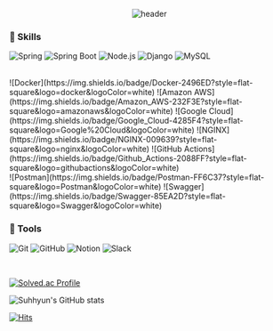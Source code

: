 <div align='center'>
  
![header](https://capsule-render.vercel.app/api?type=waving&color=auto&height=300&section=header&text=Suhhyun's%20GITHUB%&fontSize=60)

<div align = 'start'>

### 🍧 Skills
![Spring](https://img.shields.io/badge/Spring-6DB33F?style=flat-square&logo=spring&logoColor=white)
![Spring Boot](https://img.shields.io/badge/Spring_Boot-6DB33F?style=flat-square&logo=spring-boot&logoColor=white)
![Node.js](https://img.shields.io/badge/Node.js-339933?style=flat-square&logo=Node.js&logoColor=white)
![Django](https://img.shields.io/badge/Django-092E20?style=flat-square&logo=django&logoColor=white)
![MySQL](https://img.shields.io/badge/MySQL-4479A1?style=flat-square&logo=mysql&logoColor=white)

<br>
![Docker](https://img.shields.io/badge/Docker-2496ED?style=flat-square&logo=docker&logoColor=white)
![Amazon AWS](https://img.shields.io/badge/Amazon_AWS-232F3E?style=flat-square&logo=amazonaws&logoColor=white)
![Google Cloud](https://img.shields.io/badge/Google_Cloud-4285F4?style=flat-square&logo=Google%20Cloud&logoColor=white)
![NGINX](https://img.shields.io/badge/NGINX-009639?style=flat-square&logo=nginx&logoColor=white)
![GitHub Actions](https://img.shields.io/badge/Github_Actions-2088FF?style=flat-square&logo=githubactions&logoColor=white)
<br>
![Postman](https://img.shields.io/badge/Postman-FF6C37?style=flat-square&logo=Postman&logoColor=white)
![Swagger](https://img.shields.io/badge/Swagger-85EA2D?style=flat-square&logo=Swagger&logoColor=white)

### 🍰 Tools
![Git](https://img.shields.io/badge/Git-F05032?style=flat-square&logo=Git&logoColor=white)
![GitHub](https://img.shields.io/badge/GitHub-181717?style=flat-square&logo=GitHub&logoColor=white)
![Notion](https://img.shields.io/badge/Notion-000000?style=flat-square&logo=Notion&logoColor=white)
![Slack](https://img.shields.io/badge/Slack-4A154B?style=flat-square&logo=Slack&logoColor=white)

<br>

[![Solved.ac Profile](http://mazassumnida.wtf/api/v2/generate_badge?boj=2835223)](https://solved.ac/2835223/)

![Suhhyun's GitHub stats](https://github-readme-stats.vercel.app/api?username=suhhyun524&show_icons=true&theme=material-palenight)

[![Hits](https://hits.seeyoufarm.com/api/count/incr/badge.svg?url=https%3A%2F%2Fgithub.com%2FJeong-Hyeon-Lee&count_bg=%23DAA1FF&title_bg=%23555555&icon=&icon_color=%23E7E7E7&title=hits&edge_flat=false)](https://hits.seeyoufarm.com)

<!--

Here are some ideas to get you started:

- 🔭 I’m currently working on ...
- 🌱 I’m currently learning ...
- 👯 I’m looking to collaborate on ...
- 🤔 I’m looking for help with ...
- 💬 Ask me about ...
- 📫 How to reach me: ...
- 😄 Pronouns: ...
- ⚡ Fun fact: ...
-->
